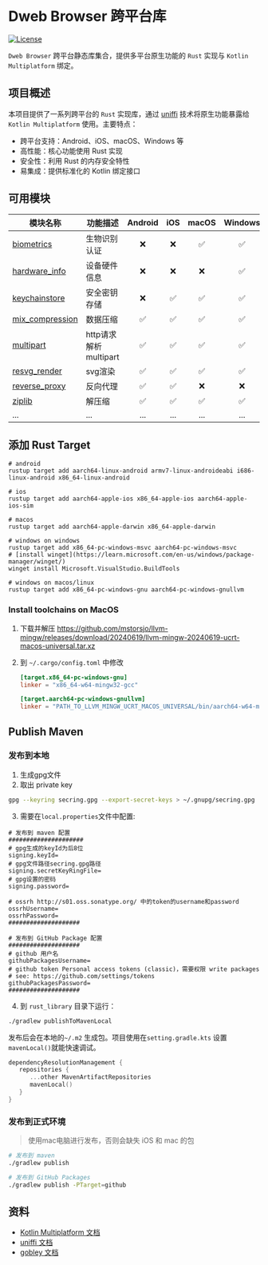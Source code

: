 # Dweb Browser 跨平台库

[![License](https://img.shields.io/badge/license-MIT-blue.svg)](LICENSE)

`Dweb Browser` 跨平台静态库集合，提供多平台原生功能的 `Rust` 实现与 `Kotlin Multiplatform` 绑定。

## 项目概述

本项目提供了一系列跨平台的 `Rust` 实现库，通过 [uniffi](https://mozilla.github.io/uniffi-rs/latest/) 技术将原生功能暴露给 `Kotlin Multiplatform` 使用。主要特点：

- 跨平台支持：Android、iOS、macOS、Windows 等
- 高性能：核心功能使用 Rust 实现
- 安全性：利用 Rust 的内存安全特性
- 易集成：提供标准化的 Kotlin 绑定接口

## 可用模块

| 模块名称 | 功能描述 | Android | iOS | macOS | Windows | Linux |
|---------|---------|:-------:|:---:|:-----:|:-------:|:-----:|
| [biometrics](./rust_library/biometrics) | 生物识别认证 | ❌ | ❌ | ✅ | ✅ | ❌ |
| [hardware_info](./rust_library/hardware_info) | 设备硬件信息 | ❌ | ❌ | ❌ | ✅ | ❌ |
| [keychainstore](./rust_library/keychainstore) | 安全密钥存储 | ❌ | ✅ | ✅ | ✅ | ❌ |
| [mix_compression](./rust_library/mix_compression) | 数据压缩 | ✅ | ✅ | ✅ | ✅ | ❌ |
| [multipart](./rust_library/multipart) | http请求解析multipart | ✅ | ✅ | ✅ | ✅ | ❌ |
| [resvg_render](./rust_library/resvg_render) | svg渲染 | ✅ | ✅ | ✅ | ✅ | ❌ |
| [reverse_proxy](./rust_library/reverse_proxy) | 反向代理 | ✅ | ✅ | ❌ | ❌ | ❌ |
| [ziplib](./rust_library/ziplib) | 解压缩 | ✅ | ✅ | ✅ | ✅ | ❌ |
| ... | ... | ... | ... | ... | ... | ... |

## 添加 Rust Target

```shell
# android
rustup target add aarch64-linux-android armv7-linux-androideabi i686-linux-android x86_64-linux-android

# ios
rustup target add aarch64-apple-ios x86_64-apple-ios aarch64-apple-ios-sim

# macos
rustup target add aarch64-apple-darwin x86_64-apple-darwin

# windows on windows
rustup target add x86_64-pc-windows-msvc aarch64-pc-windows-msvc
# [install winget](https://learn.microsoft.com/en-us/windows/package-manager/winget/)
winget install Microsoft.VisualStudio.BuildTools

# windows on macos/linux
rustup target add x86_64-pc-windows-gnu aarch64-pc-windows-gnullvm

```

### Install toolchains on MacOS

1. 下载并解压 https://github.com/mstorsjo/llvm-mingw/releases/download/20240619/llvm-mingw-20240619-ucrt-macos-universal.tar.xz
1. 到 `~/.cargo/config.toml` 中修改

   ```toml
   [target.x86_64-pc-windows-gnu]
   linker = "x86_64-w64-mingw32-gcc"

   [target.aarch64-pc-windows-gnullvm]
   linker = "PATH_TO_LLVM_MINGW_UCRT_MACOS_UNIVERSAL/bin/aarch64-w64-mingw32-clang"
   ```

## Publish Maven

### 发布到本地
1. 生成gpg文件
2. 取出 private key
```bash
gpg --keyring secring.gpg --export-secret-keys > ~/.gnupg/secring.gpg
```
3. 需要在`local.properties`文件中配置:
```
# 发布到 maven 配置
#####################
# gpg生成的keyId为后8位
signing.keyId=
# gpg文件路径secring.gpg路径
signing.secretKeyRingFile=
# gpg设置的密码
signing.password=

# ossrh http://s01.oss.sonatype.org/ 中的token的username和password
ossrhUsername=
ossrhPassword=
####################

# 发布到 GitHub Package 配置
####################
# github 用户名
githubPackagesUsername=
# github token Personal access tokens (classic)，需要权限 write packages
# see: https://github.com/settings/tokens
githubPackagesPassword=
####################
```

4. 到 `rust_library` 目录下运行：
```bash
./gradlew publishToMavenLocal
```

发布后会在本地的`~/.m2` 生成包。项目使用在`setting.gradle.kts` 设置 `mavenLocal()`就能快速调试。
```kts
dependencyResolutionManagement {
   repositories {
      ...other MavenArtifactRepositories
      mavenLocal()
   }
}
```

### 发布到正式环境
> 使用mac电脑进行发布，否则会缺失 iOS 和 mac 的包
```bash
# 发布到 maven
./gradlew publish

# 发布到 GitHub Packages
./gradlew publish -PTarget=github
```

## 资料

- [Kotlin Multiplatform 文档](https://kotlinlang.org/docs/multiplatform.html)
- [uniffi 文档](https://mozilla.github.io/uniffi-rs/latest/)
- [gobley 文档](https://gobley.dev/)